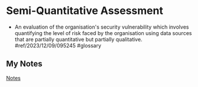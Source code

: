 # Semi-Quantitative Assessment

- An evaluation of the organisation's security vulnerability which involves quantifying the level of risk faced by the organisation using data sources that are partially quantitative but partially qualitative. #ref/2023/12/09/095245 #glossary 
## My Notes
[Notes](mynotes/semi-quantitative-assessment-notes.md)
